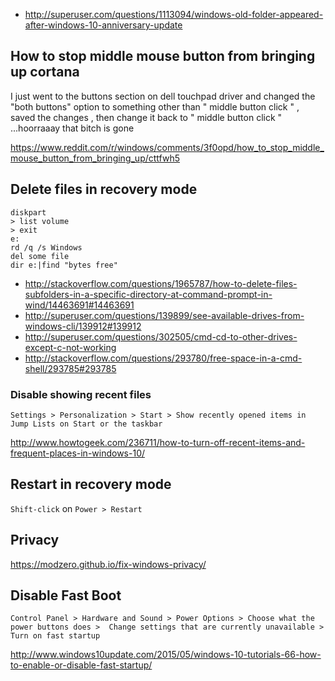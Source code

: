 - http://superuser.com/questions/1113094/windows-old-folder-appeared-after-windows-10-anniversary-update

## How to stop middle mouse button from bringing up cortana

I just went to the buttons section on dell touchpad driver and changed the "both buttons" option to something other than " middle button click " , saved the changes , then change it back to " middle button click " ...hoorraaay that bitch is gone

https://www.reddit.com/r/windows/comments/3f0opd/how_to_stop_middle_mouse_button_from_bringing_up/cttfwh5

## Delete files in recovery mode

```
diskpart
> list volume
> exit
e:
rd /q /s Windows
del some file
dir e:|find "bytes free"
```

- http://stackoverflow.com/questions/1965787/how-to-delete-files-subfolders-in-a-specific-directory-at-command-prompt-in-wind/14463691#14463691
- http://superuser.com/questions/139899/see-available-drives-from-windows-cli/139912#139912
- http://superuser.com/questions/302505/cmd-cd-to-other-drives-except-c-not-working
- http://stackoverflow.com/questions/293780/free-space-in-a-cmd-shell/293785#293785

### Disable showing recent files

`Settings > Personalization > Start > Show recently opened items in Jump Lists on Start or the taskbar`

http://www.howtogeek.com/236711/how-to-turn-off-recent-items-and-frequent-places-in-windows-10/

## Restart in recovery mode

`Shift-click` on `Power > Restart`

## Privacy

https://modzero.github.io/fix-windows-privacy/

## Disable Fast Boot

`Control Panel > Hardware and Sound > Power Options > Choose what the power buttons does >  Change settings that are currently unavailable > Turn on fast startup`

http://www.windows10update.com/2015/05/windows-10-tutorials-66-how-to-enable-or-disable-fast-startup/
